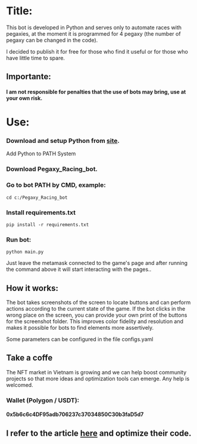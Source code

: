 # Title:

This bot is developed in Python and serves only to automate races with pegaxies, at the moment it is programmed for 4 pegaxy (the number of pegaxy can be changed in the code).

I decided to publish it for free for those who find it useful or for those who have little time to spare.

## Importante:

#### I am not responsible for penalties that the use of bots may bring, use at your own risk.

# Use:

### Download and setup Python from [site](https://www.python.org/downloads/).

Add Python to PATH System

### Download Pegaxy_Racing_bot.

### Go to bot PATH by CMD, example:

```
cd c:/Pegaxy_Racing_bot
```

### Install requirements.txt

```
pip install -r requirements.txt
```

### Run bot:

```
python main.py
```

Just leave the metamask connected to the game's page and after running the command above it will start interacting with the pages..

## How it works:

The bot takes screenshots of the screen to locate buttons and can perform actions according to the current state of the game. If the bot clicks in the wrong place on the screen, you can provide your own print of the buttons for the screenshot folder. This improves color fidelity and resolution and makes it possible for bots to find elements more assertively.

Some parameters can be configured in the file configs.yaml

## Take a coffe

The NFT market in Vietnam is growing and we can help boost community projects so that more ideas and optimization tools can emerge. Any help is welcomed.

### Wallet (Polygon / USDT):

#### 0x5b6c6c4DF95adb706237c37034850C30b3faD5d7



## I refer to the article [here](https://github.com/GabrielZulian/pegaxy-racing-bot) and optimize their code.
